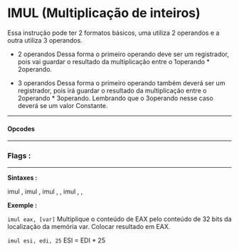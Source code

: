 # IMUL (Multiplicação de inteiros)

Essa instrução pode ter 2 formatos básicos, uma utiliza 2 operandos e a outra utiliza 3 operandos.

- 2 operandos
Dessa forma o primeiro operando deve ser um registrador, pois vai guardar o resultado da multiplicação entre o 1operando * 2operando.

- 3 operandos
Dessa forma o primeiro operando também deverá ser um registrador, pois irá guardar o resultado da multiplicação entre o 2operando * 3operando. Lembrando que o 3operando nesse caso deverá se um valor Constante.

---


#### Opcodes




---

### Flags :



---


**Sintaxes :**

imul <reg32>, <reg32>
imul <reg32>, <mem>
imul <reg32>, <reg32>, <con>
imul <reg32>, <mem>, <con>

**Exemple :**

``imul eax, [var]``
Multiplique o conteúdo de EAX pelo conteúdo de 32 bits da localização da memória var. Colocar resultado em EAX.


``imul esi, edi, 25``
ESI = EDI * 25
